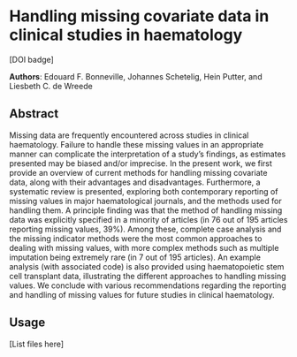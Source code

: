 # Handling missing covariate data in clinical studies in haematology

[DOI badge]

**Authors**: Edouard F. Bonneville, Johannes Schetelig, Hein Putter, and Liesbeth C. de Wreede

## Abstract

Missing data are frequently encountered across studies in clinical haematology. Failure to handle these missing values in an appropriate manner can complicate the interpretation of a study’s findings, as estimates presented may be biased and/or imprecise. In the present work, we first provide an overview of current methods for handling missing covariate data, along with their advantages and disadvantages. Furthermore, a systematic review is presented, exploring both contemporary reporting of missing values in major haematological journals, and the methods used for handling them. A principle finding was that the method of handling missing data was explicitly specified in a minority of articles (in 76 out of 195 articles reporting missing values, 39%). Among these, complete case analysis and the missing indicator methods were the most common approaches to dealing with missing values, with more complex methods such as multiple imputation being extremely rare (in 7 out of 195 articles). An example analysis (with associated code) is also provided using haematopoietic stem cell transplant data, illustrating the different approaches to handling missing values. We conclude with various recommendations regarding the reporting and handling of missing values for future studies in clinical haematology.

## Usage

[List files here]
